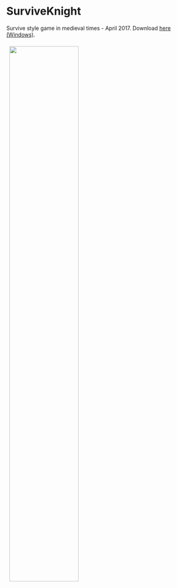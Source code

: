 # SurviveKnight

Survive style game in medieval times - April 2017.
Download [here (Windows)]().

<img width=60% src="http://alejoalvarez.com/assets/images/SurviveKnight.png" style="padding: 0.5rem">